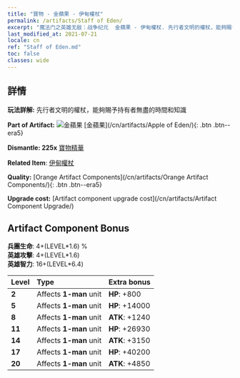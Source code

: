 ```yaml
---
title: "寶物 - 金蘋果 - 伊甸權杖"
permalink: /artifacts/Staff of Eden/
excerpt: "魔法门之英雄无敌：战争纪元  金蘋果 - 伊甸權杖. 先行者文明的權杖，能夠賜予持有者無盡的時間和知識"
last_modified_at: 2021-07-21
locale: cn
ref: "Staff of Eden.md"
toc: false
classes: wide
---
```




## 詳情

 **玩法詳解:** 先行者文明的權杖，能夠賜予持有者無盡的時間和知識

 **Part of Artifact:** ![金蘋果](/images/t/icon_artifact_49.png) [金蘋果](/cn/artifacts/Apple of Eden/){: .btn .btn--era5}

 **Dismantle: 225x** [寶物精華](/cn/Items/con_905/)

 **Related Item**: [伊甸權杖](/cn/Items/art_186/)

 **Quality:** [Orange Artifact Components](/cn/artifacts/Orange Artifact Components/){: .btn .btn--era5}

 **Upgrade cost:** [Artifact component upgrade cost](/cn/artifacts/Artifact Component Upgrade/)

## Artifact Component Bonus

  **兵團生命**: 4+(LEVEL\*1.6) %<br/>**英雄攻擊**: 4+(LEVEL\*1.6)<br/>**英雄智力**: 16+(LEVEL\*6.4)

  |  Level  | Type |    Extra bonus  | 
  |:--------|:-----|:----------------| 
  | **2** | Affects **1-man** unit | **HP**: +800 | 
  | **5** | Affects **1-man** unit | **HP**: +14000 | 
  | **8** | Affects **1-man** unit | **ATK**: +1240 | 
  | **11** | Affects **1-man** unit | **HP**: +26930 | 
  | **14** | Affects **1-man** unit | **ATK**: +3150 | 
  | **17** | Affects **1-man** unit | **HP**: +40200 | 
  | **20** | Affects **1-man** unit | **ATK**: +4850 | 
